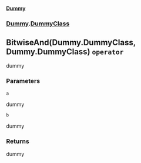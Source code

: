 #### [Dummy](./Dummy.md 'Dummy')
### [Dummy](./Dummy.md#Dummy 'Dummy').[DummyClass](./Dummy-DummyClass.md 'Dummy.DummyClass')
## BitwiseAnd(Dummy.DummyClass, Dummy.DummyClass) `operator`
dummy
### Parameters

<a name='Dummy-DummyClass-op_BitwiseAnd(Dummy-DummyClass-_Dummy-DummyClass)-a'></a>
`a`

dummy

<a name='Dummy-DummyClass-op_BitwiseAnd(Dummy-DummyClass-_Dummy-DummyClass)-b'></a>
`b`

dummy
### Returns
dummy
